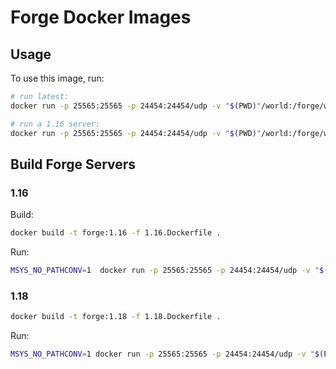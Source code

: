 Forge Docker Images
===

## Usage

To use this image, run:

```sh
# run latest:
docker run -p 25565:25565 -p 24454:24454/udp -v "$(PWD)"/world:/forge/world kgrubb/forge

# run a 1.16 server:
docker run -p 25565:25565 -p 24454:24454/udp -v "$(PWD)"/world:/forge/world kgrubb/forge:1.16
```

## Build Forge Servers

### 1.16

Build:
```sh
docker build -t forge:1.16 -f 1.16.Dockerfile .
```

Run:
```sh
MSYS_NO_PATHCONV=1  docker run -p 25565:25565 -p 24454:24454/udp -v "$(PWD)"/world:/forge/world forge:1.16
```

### 1.18

```sh
docker build -t forge:1.18 -f 1.18.Dockerfile .
```

Run:
```sh
MSYS_NO_PATHCONV=1 docker run -p 25565:25565 -p 24454:24454/udp -v "$(PWD)"/world:/forge/world forge:1.18
```